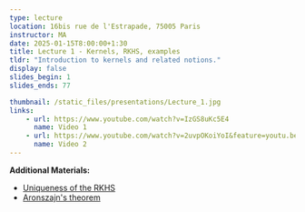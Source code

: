 ```yaml
---
type: lecture
location: 16bis rue de l'Estrapade, 75005 Paris
instructor: MA
date: 2025-01-15T8:00:00+1:30
title: Lecture 1 - Kernels, RKHS, examples 
tldr: "Introduction to kernels and related notions."
display: false
slides_begin: 1
slides_ends: 77

thumbnail: /static_files/presentations/Lecture_1.jpg
links: 
    - url: https://www.youtube.com/watch?v=IzGS8uKc5E4
      name: Video 1
    - url: https://www.youtube.com/watch?v=2uvpOKoiYoI&feature=youtu.be
      name: Video 2
---
```

**Additional Materials:**
- [Uniqueness of the RKHS](/static_files/materials/uniquenessRKHS.pdf)
- [Aronszajn's theorem](static_files/materials/aronszajn.pdf)

